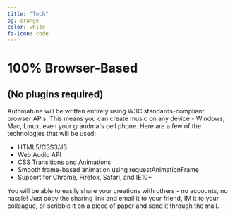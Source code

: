 ```yaml
---
title: "Tech"
bg: orange
color: white
fa-icon: code
---
```


# 100% Browser-Based

## (No plugins required)

Automatune will be written entirely using W3C standards-compliant browser APIs. This means you can create music on any device - Windows, Mac, Linux, even your grandma's cell phone. Here are a few of the technologies that will be used:

* HTML5/CSS3/JS
* Web Audio API
* CSS Transitions and Animations
* Smooth frame-based animation using requestAnimationFrame
* Support for Chrome, Firefox, Safari, and IE10+

You will be able to easily share your creations with others - no accounts, no hassle! Just copy the sharing link and email it to your friend, IM it to your colleague, or scribble it on a piece of paper and send it through the mail.
